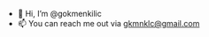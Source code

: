 - 👋 Hi, I’m @gokmenkilic
- 📫 You can reach me out via gkmnklc@gmail.com

<!---
gokmenkilic/gokmenkilic is a ✨ special ✨ repository because its `README.md` (this file) appears on your GitHub profile.
You can click the Preview link to take a look at your changes.
--->
